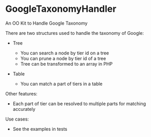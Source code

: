 # GoogleTaxonomyHandler
An OO Kit to Handle Google Taxonomy

There are two structures used to handle the taxonomy of Google:

- Tree
  * You can search a node by tier id on a tree
  * You can prune a node by tier id of a tree
  * Tree can be transformed to an array in PHP  

- Table
  * You can match a part of tiers in a table 
  
Other features:

- Each part of tier can be resolved to multiple parts for matching accurately

Use cases:

- See the examples in tests
